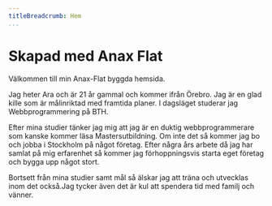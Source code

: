 ```yaml
---
titleBreadcrumb: Hem
...
```

Skapad med Anax Flat
===============================

Välkommen till min Anax-Flat byggda hemsida.

Jag heter Ara och är 21 år gammal och kommer ifrån Örebro. Jag är en glad kille som är målinriktad med framtida planer.
I dagsläget studerar jag Webbprogrammering på BTH.

Efter mina studier tänker jag mig att jag är en duktig webbprogrammerare som kanske kommer läsa Mastersutbildning.
Om inte det så kommer jag bo och jobba i Stockholm på något företag. Efter några års arbete då jag har samlat på mig erfarenhet så kommer jag förhoppningsvis starta eget företag och bygga upp något stort.

Bortsett från mina studier samt mål så älskar jag att träna och utvecklas inom det också.Jag tycker även det är kul att spendera tid med familj och vänner.
